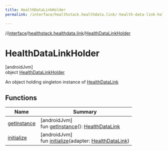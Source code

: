 ```yaml
---
title: HealthDataLinkHolder
permalink: /interface/healthstack.healthdata.link/-health-data-link-holder/index.html

---
```

//[interface](/hl_interface.html)/[healthstack.healthdata.link](../index.html)/[HealthDataLinkHolder](index.html)



# HealthDataLinkHolder



[androidJvm]\
object [HealthDataLinkHolder](index.html)

An object holding singleton instance of [HealthDataLink](../-health-data-link/index.html)



## Functions


| Name | Summary |
|---|---|
| [getInstance](get-instance.html) | [androidJvm]<br>fun [getInstance](get-instance.html)(): [HealthDataLink](../-health-data-link/index.html) |
| [initialize](initialize.html) | [androidJvm]<br>fun [initialize](initialize.html)(adapter: [HealthDataLink](../-health-data-link/index.html)) |

